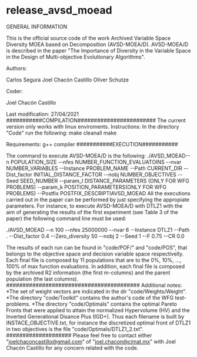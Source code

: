 # release_avsd_moead
GENERAL INFORMATION

This is the official source code of the work Archived Variable Space Diversity MOEA based on Decomposition (AVSD-MOEA/D). AVSD-MOEA/D is described in the paper "The Importance of Diversity in the Variable Space in the Design of Multi-objective Evolutionary Algorithms".

Authors:

Carlos Segura
Joel Chacón Castillo
Oliver Schutze

Coder:

Joel Chacón Castillo

Last modification: 27/04/2021
###########COMPILATION########################
The current version only works with linux enviroments.
Instructions:
In the directory "Code" run the following:
make cleanall
make

Requirements: 
     g++ compiler
###########EXECUTION###########

The command to execute AVSD-MOEA/D is the following: 
./AVSD_MOEAD--n POPULATION_SIZE --nfes NUMBER_FUNCTION_EVALUATOINS --nvar NUMBER_VARIABLES --Instance PROBLEM_NAME --Path CURRENT_DIR --Dist_factor INITIAL_DISTANCE_FACTOR --nobj NUMBER_OBJECTIVES --Seed SEED_NUMBER --param_l DISTANCE_PARAMETERS (ONLY FOR WFG PROBLEMS) --param_k POSITION_PARAMETERS(ONLY FOR WFG PROBLEMS) --Postfix  POSTFIX_DESCRIPTIAVSD_MOEAD
All the executions carried out in the paper can be performed by just specifying the appropiate parameters. For instance, to execute AVSD-MOEA/D with DTLZ1 with the aim of generating the results of the first experiment (see Table 3 of the paper) the following command line must be used:

./AVSD_MOEAD --n 100 --nfes 25000000 --nvar 6 --Instance DTLZ1 --Path . --Dist_factor 0.4 --Zero_diversity 50 --nobj 2 --Seed 1 --F 0.75 --CR 0.0


The results of each run can be found in "code/POF/" and "code/POS", that belongs to the objective space and decision variable space respectivelly.
Each final file is composed by 11 populations that are to the 0%, 10%, ..., 100% of max function evaluations.
In addition, each final file is composed by the archived R2 information (the first m-columns) and the parent population (the last columns).
#########################################
Additional notes:
*The set of weight vectors are indicated in the dir "code/Weights/Weight".
*The directory "code/Toolkit" contains the author's code of the WFG test-problems.
*The directory "code/Optimals" contains the optimal Pareto Fronts that were applied to attain the normalized Hypervolume (HV) and the Inverted Generational Disance Plus (IGD+). Thus each filename is built by INSTACE_OBJECTIVE.txt, for instance the discretized optimal front of DTLZ1 in two objectives is the file "code/Optimals/DTLZ1_2.txt".
####################
Please feel free to contact either "joelchaconcastillo@gmail.com" of "joel.chacon@cimat.mx" with Joel Chacón Castillo for any concern related with the code.
